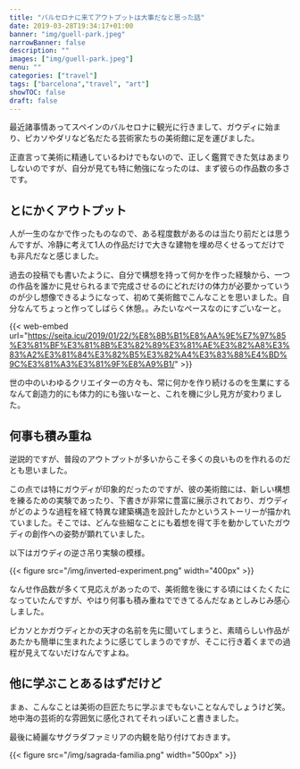 ```yaml
---
title: "バルセロナに来てアウトプットは大事だなと思った話"
date: 2019-03-28T19:34:17+01:00
banner: "img/guell-park.jpeg"
narrowBanner: false
description: ""
images: ["img/guell-park.jpeg"]
menu: ""
categories: ["travel"]
tags: ["barcelona","travel", "art"]
showTOC: false
draft: false
---
```


最近諸事情あってスペインのバルセロナに観光に行きまして、ガウディに始まり、ピカソやダリなど名だたる芸術家たちの美術館に足を運びました。

<!--more-->

正直言って美術に精通しているわけでもないので、正しく鑑賞できた気はあまりしないのですが、自分が見ても特に勉強になったのは、まず彼らの作品数の多さです。

## とにかくアウトプット

人が一生のなかで作ったものなので、ある程度数があるのは当たり前だとは思うんですが、冷静に考えて1人の作品だけで大きな建物を埋め尽くせるってだけでも非凡だなと感じました。

過去の投稿でも書いたように、自分で構想を持って何かを作った経験から、一つの作品を誰かに見せられるまで完成させるのにどれだけの体力が必要かっていうのが少し想像できるようになって、初めて美術館でこんなことを思いました。自分なんてちょっと作ってしばらく休憩。。みたいなペースなのにすごいなーと。

{{< web-embed url="https://seita.icu/2019/01/22/%E8%8B%B1%E8%AA%9E%E7%97%85%E3%81%BF%E3%81%8B%E3%82%89%E3%81%AE%E3%82%A8%E3%83%A2%E3%81%84%E3%82%B5%E3%82%A4%E3%83%88%E4%BD%9C%E3%81%A3%E3%81%9F%E8%A9%B1/" >}}

世の中のいわゆるクリエイターの方々も、常に何かを作り続けるのを生業にするなんて創造力的にも体力的にも強いなーと、これを機に少し見方が変わりました。

## 何事も積み重ね

逆説的ですが、普段のアウトプットが多いからこそ多くの良いものを作れるのだとも思いました。

この点では特にガウディが印象的だったのですが、彼の美術館には、新しい構想を練るための実験であったり、下書きが非常に豊富に展示されており、ガウディがどのような過程を経て特異な建築構造を設計したかというストーリーが描かれていました。そこでは、どんな些細なことにも着想を得て手を動かしていたガウディの創作への姿勢が顕れていました。

以下はガウディの逆さ吊り実験の模様。

{{< figure src="/img/inverted-experiment.png" width="400px" >}}

なんせ作品数が多くて見応えがあったので、美術館を後にする頃にはくたくたになっていたんですが、やはり何事も積み重ねでできてるんだなぁとしみじみ感心しました。

ピカソとかガウディとかの天才の名前を先に聞いてしまうと、素晴らしい作品があたかも簡単に生まれたように感じてしまうのですが、そこに行き着くまでの過程が見えてないだけなんですよね。

## 他に学ぶことあるはずだけど

まぁ、こんなことは美術の巨匠たちに学ぶまでもないことなんでしょうけど笑。
地中海の芸術的な雰囲気に感化されてそれっぽいこと書きました。

最後に綺麗なサグラダファミリアの内観を貼り付けておきます。

{{< figure src="/img/sagrada-familia.png" width="500px" >}}

